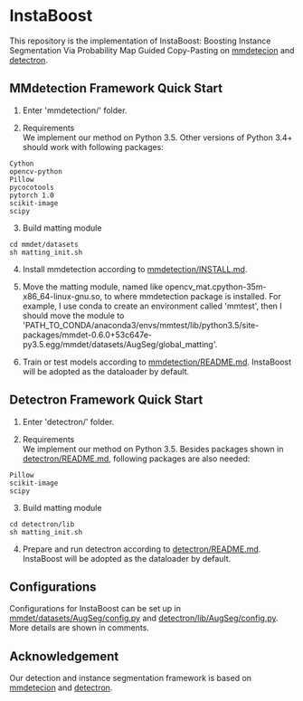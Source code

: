# InstaBoost

This repository is the implementation of InstaBoost: Boosting Instance Segmentation Via Probability Map Guided Copy-Pasting on [mmdetecion](https://github.com/open-mmlab/mmdetection) and [detectron](https://github.com/roytseng-tw/Detectron.pytorch). 

## MMdetection Framework Quick Start

1. Enter 'mmdetection/' folder. 

2. Requirements  
We implement our method on Python 3.5. Other versions of Python 3.4+ should work with following packages:

```
Cython
opencv-python
Pillow
pycocotools
pytorch 1.0
scikit-image
scipy
```

3. Build matting module

```
cd mmdet/datasets
sh matting_init.sh
```

4. Install mmdetection according to [mmdetection/INSTALL.md](mmdetection/INSTALL.md). 

5. Move the matting module, named like opencv_mat.cpython-35m-x86_64-linux-gnu.so, to where mmdetection package is installed. For example, I use conda to create an environment called 'mmtest', then I should move the module to 'PATH_TO_CONDA/anaconda3/envs/mmtest/lib/python3.5/site-packages/mmdet-0.6.0+53c647e-py3.5.egg/mmdet/datasets/AugSeg/global_matting'.

6. Train or test models according to [mmdetection/README.md](mmdetection/README.md).  InstaBoost will be adopted as the dataloader by default. 


## Detectron Framework Quick Start

1. Enter 'detectron/' folder. 

2. Requirements  
We implement our method on Python 3.5. Besides packages shown in [detectron/README.md](detectron/README.md), following packages are also needed:

```
Pillow
scikit-image
scipy
```

3. Build matting module

```
cd detectron/lib
sh matting_init.sh
```

4. Prepare and run detectron according to [detectron/README.md](detectron/README.md). InstaBoost will be adopted as the dataloader by default. 


## Configurations

Configurations for InstaBoost can be set up in [mmdet/datasets/AugSeg/config.py](mmdetection/mmdet/datasets/AugSeg/config.py) and [detectron/lib/AugSeg/config.py](detectron/lib/AugSeg/config.py). More details are shown in comments. 

## Acknowledgement

Our detection and instance segmentation framework is based on [mmdetecion](https://github.com/open-mmlab/mmdetection) and [detectron](https://github.com/roytseng-tw/Detectron.pytorch).
